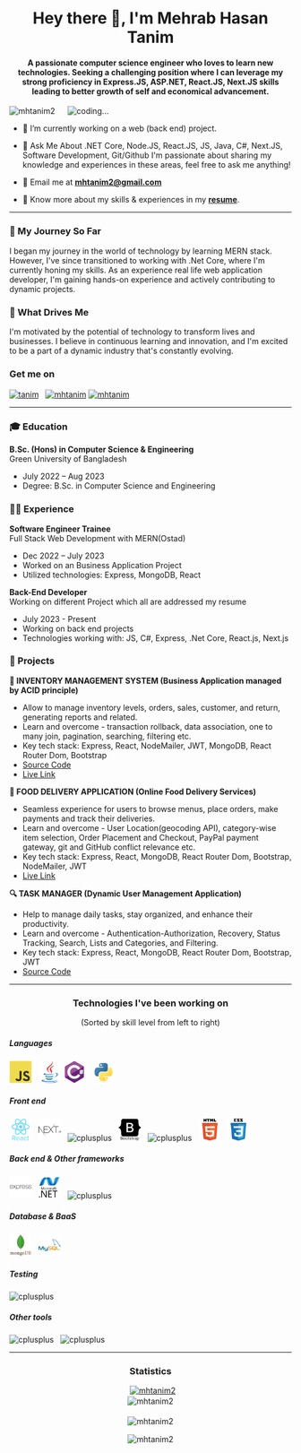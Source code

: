 <h1 align="center">Hey there 👋, I'm Mehrab Hasan Tanim</h1>
<h4 align="center">A passionate computer science engineer who loves to learn new technologies. Seeking a challenging position where I can leverage my strong proficiency in Express.JS, ASP.NET, React.JS, Next.JS skills leading to better growth of self and
economical advancement.</h4>
    <img src="https://cdn.dribbble.com/users/1059583/screenshots/4171367/coding-freak.gif" alt="coding..." width="400" align="right" />
<p align="left"> <img src="https://komarev.com/ghpvc/?username=mhtanim2&label=Profile%20views&color=0e75b6&style=flat" alt="mhtanim2" /> </p>

<!-- <p align="left"> <a href="https://github.com/ryo-ma/github-profile-trophy"><img
            src="https://github-profile-trophy.vercel.app/?username=mhtanim2" alt="mhtanim2" /></a> </p> -->

- 💼 I’m currently working on a web (back end) project.

- 💬 Ask Me About .NET Core, Node.JS, React.JS, JS, Java, C#, Next.JS, Software Development, Git/Github
I'm passionate about sharing my knowledge and experiences in these areas, feel free to ask me anything!


- 📧 Email me at **mhtanim2@gmail.com**

- 📑 Know more about my skills & experiences in my
**[resume](https://drive.google.com/file/d/1v2coPwlXpsqzSa81P77yo4qlcfX-zJaS/view?usp=sharing)**.

<hr>

### 🚀 My Journey So Far

I began my journey in the world of technology by learning MERN stack. However, I've since transitioned to working with .Net Core, where I'm currently honing my skills. As an experience real life web application developer, I'm gaining hands-on experience and actively contributing to dynamic projects.

### 🌱 What Drives Me

I'm motivated by the potential of technology to transform lives and businesses. I believe in continuous learning and innovation, and I'm excited to be a part of a dynamic industry that's constantly evolving.

<h3 align="left">Get me on</h3>
<p align="left">
    <a href="https://www.linkedin.com/in/mehrab-hasan-tanim-b123301a6" target="blank"><img align="center"
            src="https://raw.githubusercontent.com/rahuldkjain/github-profile-readme-generator/master/src/images/icons/Social/linked-in-alt.svg"
            alt="tanim" height="30" width="40" /></a>
    &nbsp;
    <a href="https://www.facebook.com/mhtanim2" target="blank"><img align="center"
            src="https://raw.githubusercontent.com/rahuldkjain/github-profile-readme-generator/master/src/images/icons/Social/facebook.svg"
            alt="mhtanim" height="30" width="40" /></a>
  <a href="https://mehrab-hasan-portfolio.netlify.app" target="blank"><img align="center"
            src="https://cdn.freebiesupply.com/logos/large/2x/portfolio-logo-svg-vector.svg"
            alt="mhtanim" height="30" width="40" /></a>
  
</p>

<hr>

### 🎓 Education

**B.Sc. (Hons) in Computer Science & Engineering**  
Green University of Bangladesh 
- July 2022 – Aug 2023  
- Degree: B.Sc. in Computer Science and Engineering
  
### 👨‍💼 Experience

**Software Engineer Trainee**  
Full Stack Web Development with MERN(Ostad) 
- Dec 2022 – July 2023  
- Worked on an Business Application Project
- Utilized technologies: Express, MongoDB, React

**Back-End Developer**  
Working on different Project which all are addressed my resume
- July 2023 - Present
- Working on back end projects
- Technologies working with: JS, C#, Express, .Net Core, React.js, Next.js

### 📁 Projects

**🛒 INVENTORY MANAGEMENT SYSTEM (Business Application managed by ACID principle)**

- Allow to manage inventory levels, orders, sales, customer, and return, generating reports and related.
- Learn and overcome - transaction rollback, data association, one to many join, pagination, searching, filtering etc.
- Key tech stack: Express, React, NodeMailer, JWT, MongoDB, React Router Dom, Bootstrap
- [Source Code](https://github.com/mhtanim2/Inventory-Management-System)
- [Live Link](https://inventory-client-ten.vercel.app)

**🛒 FOOD DELIVERY APPLICATION (Online Food Delivery Services)**

- Seamless experience for users to browse menus, place orders, make payments and track their deliveries.
- Learn and overcome - User Location(geocoding API), category-wise item selection, Order Placement and Checkout, PayPal payment gateway, git and GitHub conflict relevance etc.
- Key tech stack: Express, React, MongoDB, React Router Dom, Bootstrap, NodeMailer, JWT
- [Live Link](https://food-delivery-client-kohl.vercel.app/)

**🔍 TASK MANAGER (Dynamic User Management Application)**

- Help to manage daily tasks, stay organized, and enhance their productivity.
- Learn and overcome - Authentication-Authorization, Recovery, Status Tracking, Search, Lists and Categories, and Filtering.
- Key tech stack: Express, React, MongoDB, React Router Dom, Bootstrap, JWT
- [Source Code](https://github.com/mhtanim2/Task-Manager)

<hr>

<h3 align="center">Technologies I've been working on</h3>
<p align="center">(Sorted by skill level from left to right)</p>
<p align="left">
<h5 align="left">Languages</h5><p>
    <img src="https://raw.githubusercontent.com/devicons/devicon/master/icons/javascript/javascript-original.svg"alt="cplusplus" width="40" height="40" /> &nbsp;
    <img src="https://raw.githubusercontent.com/devicons/devicon/master/icons/java/java-original.svg"alt="cplusplus" width="40" height="40" /> <img src="https://raw.githubusercontent.com/devicons/devicon/master/icons/csharp/csharp-original.svg"alt="cplusplus" width="40" height="40" /> &nbsp;
    <img src="https://raw.githubusercontent.com/devicons/devicon/master/icons/python/python-original.svg"alt="cplusplus" width="40" height="40" /> &nbsp;
</p><h5 align="left">Front end</h5><p>
    <img src="https://raw.githubusercontent.com/devicons/devicon/master/icons/react/react-original-wordmark.svg"alt="cplusplus" width="40" height="40" /> &nbsp;
    <img src="https://raw.githubusercontent.com/devicons/devicon/master/icons/nextjs/nextjs-original-wordmark.svg"alt="cplusplus" width="40" height="40" /> &nbsp;
    <img src="https://static-00.iconduck.com/assets.00/tailwind-css-icon-2048x1229-u8dzt4uh.png"alt="cplusplus" width="40" height="40" /> &nbsp;
    <img src="https://raw.githubusercontent.com/devicons/devicon/master/icons/bootstrap/bootstrap-plain-wordmark.svg"alt="cplusplus" width="40" height="40" /> &nbsp;
    <img src="https://upload.wikimedia.org/wikipedia/commons/thumb/9/96/Sass_Logo_Color.svg/2560px-Sass_Logo_Color.svg.png"alt="cplusplus" width="40" height="40" /> &nbsp;
    <img src="https://raw.githubusercontent.com/devicons/devicon/master/icons/html5/html5-original-wordmark.svg"alt="cplusplus" width="40" height="40" /> &nbsp;
    <img src="https://raw.githubusercontent.com/devicons/devicon/master/icons/css3/css3-original-wordmark.svg"alt="cplusplus" width="40" height="40" /> &nbsp;
</p><h5 align="left">Back end & Other frameworks</h5><p>
    <img src="https://raw.githubusercontent.com/devicons/devicon/master/icons/express/express-original-wordmark.svg" alt="cplusplus" width="40" height="40" /> &nbsp;
    <img src="https://raw.githubusercontent.com/devicons/devicon/master/icons/dot-net/dot-net-original-wordmark.svg" alt="cplusplus" width="40" height="40" /> &nbsp;
    <img src="https://cdn.worldvectorlogo.com/logos/nextjs-2.svg" alt="cplusplus" width="40" height="40" /> &nbsp;
</p><h5 align="left">Database & BaaS</h5><p>
    <img src="https://raw.githubusercontent.com/devicons/devicon/master/icons/mongodb/mongodb-original-wordmark.svg" alt="cplusplus" width="40" height="40" /> &nbsp;
    <img src="https://raw.githubusercontent.com/devicons/devicon/master/icons/mysql/mysql-original-wordmark.svg" alt="cplusplus" width="40" height="40" /> &nbsp;
</p><h5 align="left">Testing</h5><p>
    <img src="https://raw.githubusercontent.com/detain/svg-logos/780f25886640cef088af994181646db2f6b1a3f8/svg/selenium-logo.svg" alt="cplusplus" width="40" height="40" /> &nbsp;
</p><h5 align="left">Other tools</h5><p>
    <img src="https://www.vectorlogo.zone/logos/figma/figma-icon.svg" alt="cplusplus" width="40" height="40" /> &nbsp;
    <img src="https://www.vectorlogo.zone/logos/git-scm/git-scm-icon.svg" alt="cplusplus" width="40" height="40" /> &nbsp;
    
</p>
</p>

<hr>

<h3 align="center">Statistics</h3>
<p align="center">&nbsp;
<a href="https://github.com/ryo-ma/github-profile-trophy"><img src="https://github-profile-trophy.vercel.app/?username=mhtanim2" alt="mhtanim2" /></a>
    <br>
<img align="center" src="https://github-readme-stats.vercel.app/api/top-langs?username=mhtanim2&show_icons=true&locale=en&layout=compact" alt="mhtanim2" /><br><br>
<img align="center" src="https://github-readme-stats.vercel.app/api?username=mhtanim2&show_icons=true&locale=en" alt="mhtanim2" /></p>
<p align="center"><img align="center" src="https://github-readme-streak-stats.herokuapp.com/?user=mhtanim2&" alt="mhtanim2" />
</p>
